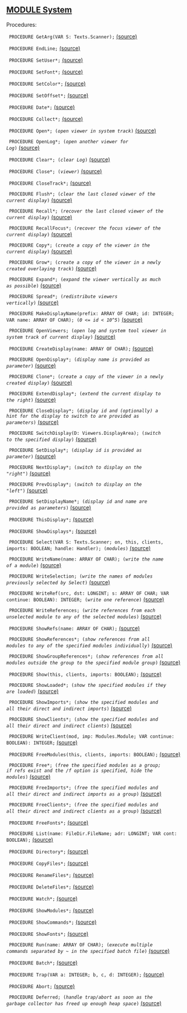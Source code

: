 
## [MODULE System](https://github.com/io-core/System/blob/main/System.Mod)

Procedures:


<code>  PROCEDURE GetArg(VAR S: Texts.Scanner);</code> [(source)](https://github.com/io-core/System/blob/main/System.Mod#L25)


<code>  PROCEDURE EndLine;</code> [(source)](https://github.com/io-core/System/blob/main/System.Mod#L34)


<code>  PROCEDURE SetUser*;</code> [(source)](https://github.com/io-core/System/blob/main/System.Mod#L40)


<code>  PROCEDURE SetFont*;</code> [(source)](https://github.com/io-core/System/blob/main/System.Mod#L51)


<code>  PROCEDURE SetColor*;</code> [(source)](https://github.com/io-core/System/blob/main/System.Mod#L57)


<code>  PROCEDURE SetOffset*;</code> [(source)](https://github.com/io-core/System/blob/main/System.Mod#L63)


<code>  PROCEDURE Date*;</code> [(source)](https://github.com/io-core/System/blob/main/System.Mod#L69)


<code>  PROCEDURE Collect*;</code> [(source)](https://github.com/io-core/System/blob/main/System.Mod#L83)


<code>  PROCEDURE Open*;  (*open viewer in system track*)</code> [(source)](https://github.com/io-core/System/blob/main/System.Mod#L89)


<code>  PROCEDURE OpenLog*;  (*open another viewer for Log*)</code> [(source)](https://github.com/io-core/System/blob/main/System.Mod#L102)


<code>  PROCEDURE Clear*;  (*clear Log*)</code> [(source)](https://github.com/io-core/System/blob/main/System.Mod#L111)


<code>  PROCEDURE Close*;  (*viewer*)</code> [(source)](https://github.com/io-core/System/blob/main/System.Mod#L119)


<code>  PROCEDURE CloseTrack*;</code> [(source)](https://github.com/io-core/System/blob/main/System.Mod#L128)


<code>  PROCEDURE Flush*;  (*clear the last closed viewer of the current display*)</code> [(source)](https://github.com/io-core/System/blob/main/System.Mod#L133)


<code>  PROCEDURE Recall*;  (*recover the last closed viewer of the current display*)</code> [(source)](https://github.com/io-core/System/blob/main/System.Mod#L137)


<code>  PROCEDURE RecallFocus*;  (*recover the focus viewer of the current display*)</code> [(source)](https://github.com/io-core/System/blob/main/System.Mod#L145)


<code>  PROCEDURE Copy*;  (*create a copy of the viewer in the current display*)</code> [(source)](https://github.com/io-core/System/blob/main/System.Mod#L153)


<code>  PROCEDURE Grow*;  (*create a copy of the viewer in a newly created overlaying track*)</code> [(source)](https://github.com/io-core/System/blob/main/System.Mod#L160)


<code>  PROCEDURE Expand*;  (*expand the viewer vertically as much as possible*)</code> [(source)](https://github.com/io-core/System/blob/main/System.Mod#L173)


<code>  PROCEDURE Spread*;  (*redistribute viewers vertically*)</code> [(source)](https://github.com/io-core/System/blob/main/System.Mod#L179)


<code>  PROCEDURE MakeDisplayName(prefix: ARRAY OF CHAR; id: INTEGER; VAR name: ARRAY OF CHAR);  (*0 <= id < 10^5*)</code> [(source)](https://github.com/io-core/System/blob/main/System.Mod#L184)


<code>  PROCEDURE OpenViewers;  (*open log and system tool viewer in system track of current display*)</code> [(source)](https://github.com/io-core/System/blob/main/System.Mod#L193)


<code>  PROCEDURE CreateDisplay(name: ARRAY OF CHAR);</code> [(source)](https://github.com/io-core/System/blob/main/System.Mod#L213)


<code>  PROCEDURE OpenDisplay*;  (*display name is provided as parameter*)</code> [(source)](https://github.com/io-core/System/blob/main/System.Mod#L218)


<code>  PROCEDURE Clone*;  (*create a copy of the viewer in a newly created display*)</code> [(source)](https://github.com/io-core/System/blob/main/System.Mod#L227)


<code>  PROCEDURE ExtendDisplay*;  (*extend the current display to the right*)</code> [(source)](https://github.com/io-core/System/blob/main/System.Mod#L243)


<code>  PROCEDURE CloseDisplay*;  (*display id and (optionally) a hint for the display to switch to are provided as parameters*)</code> [(source)](https://github.com/io-core/System/blob/main/System.Mod#L261)


<code>  PROCEDURE SwitchDisplay(D: Viewers.DisplayArea);  (*switch to the specified display*)</code> [(source)](https://github.com/io-core/System/blob/main/System.Mod#L282)


<code>  PROCEDURE SetDisplay*;  (*display id is provided as parameter*)</code> [(source)](https://github.com/io-core/System/blob/main/System.Mod#L291)


<code>  PROCEDURE NextDisplay*;  (*switch to display on the "right"*)</code> [(source)](https://github.com/io-core/System/blob/main/System.Mod#L297)


<code>  PROCEDURE PrevDisplay*;  (*switch to display on the "left"*)</code> [(source)](https://github.com/io-core/System/blob/main/System.Mod#L302)


<code>  PROCEDURE SetDisplayName*;  (*display id and name are provided as parameters*)</code> [(source)](https://github.com/io-core/System/blob/main/System.Mod#L307)


<code>  PROCEDURE ThisDisplay*;</code> [(source)](https://github.com/io-core/System/blob/main/System.Mod#L323)


<code>  PROCEDURE ShowDisplays*;</code> [(source)](https://github.com/io-core/System/blob/main/System.Mod#L329)


<code>  PROCEDURE Select(VAR S: Texts.Scanner; on, this, clients, imports: BOOLEAN; handle: Handler);  (*modules*)</code> [(source)](https://github.com/io-core/System/blob/main/System.Mod#L341)


<code>  PROCEDURE WriteName(name: ARRAY OF CHAR);  (*write the name of a module*)</code> [(source)](https://github.com/io-core/System/blob/main/System.Mod#L360)


<code>  PROCEDURE WriteSelection;  (*write the names of modules previously selected by Select*)</code> [(source)](https://github.com/io-core/System/blob/main/System.Mod#L364)


<code>  PROCEDURE WriteRef(src, dst: LONGINT; s: ARRAY OF CHAR; VAR continue: BOOLEAN): INTEGER;  (*write one reference*)</code> [(source)](https://github.com/io-core/System/blob/main/System.Mod#L373)


<code>  PROCEDURE WriteReferences;  (*write references from each unselected module to any of the selected modules*)</code> [(source)](https://github.com/io-core/System/blob/main/System.Mod#L398)


<code>  PROCEDURE ShowRefs(name: ARRAY OF CHAR);</code> [(source)](https://github.com/io-core/System/blob/main/System.Mod#L409)


<code>  PROCEDURE ShowReferences*;  (*show references from all modules to any of the specified modules individually*)</code> [(source)](https://github.com/io-core/System/blob/main/System.Mod#L414)


<code>  PROCEDURE ShowGroupReferences*;  (*show references from all modules outside the group to the specified module group*)</code> [(source)](https://github.com/io-core/System/blob/main/System.Mod#L420)


<code>  PROCEDURE Show(this, clients, imports: BOOLEAN);</code> [(source)](https://github.com/io-core/System/blob/main/System.Mod#L427)


<code>  PROCEDURE ShowLoaded*;  (*show the specified modules if they are loaded*)</code> [(source)](https://github.com/io-core/System/blob/main/System.Mod#L433)


<code>  PROCEDURE ShowImports*;  (*show the specified modules and all their direct and indirect imports*)</code> [(source)](https://github.com/io-core/System/blob/main/System.Mod#L437)


<code>  PROCEDURE ShowClients*;  (*show the specified modules and all their direct and indirect clients*)</code> [(source)](https://github.com/io-core/System/blob/main/System.Mod#L441)


<code>  PROCEDURE WriteClient(mod, imp: Modules.Module; VAR continue: BOOLEAN): INTEGER;</code> [(source)](https://github.com/io-core/System/blob/main/System.Mod#L445)


<code>  PROCEDURE FreeModules(this, clients, imports: BOOLEAN);</code> [(source)](https://github.com/io-core/System/blob/main/System.Mod#L453)


<code>  PROCEDURE Free*;  (*free the specified modules as a group; if refs exist and the /f option is specified, hide the modules*)</code> [(source)](https://github.com/io-core/System/blob/main/System.Mod#L471)


<code>  PROCEDURE FreeImports*;  (*free the specified modules and all their direct and indirect imports as a group*)</code> [(source)](https://github.com/io-core/System/blob/main/System.Mod#L475)


<code>  PROCEDURE FreeClients*;  (*free the specified modules and all their direct and indirect clients as a group*)</code> [(source)](https://github.com/io-core/System/blob/main/System.Mod#L479)


<code>  PROCEDURE FreeFonts*;</code> [(source)](https://github.com/io-core/System/blob/main/System.Mod#L483)


<code>  PROCEDURE List(name: FileDir.FileName; adr: LONGINT; VAR cont: BOOLEAN);</code> [(source)](https://github.com/io-core/System/blob/main/System.Mod#L489)


<code>  PROCEDURE Directory*;</code> [(source)](https://github.com/io-core/System/blob/main/System.Mod#L516)


<code>  PROCEDURE CopyFiles*;</code> [(source)](https://github.com/io-core/System/blob/main/System.Mod#L549)


<code>  PROCEDURE RenameFiles*;</code> [(source)](https://github.com/io-core/System/blob/main/System.Mod#L577)


<code>  PROCEDURE DeleteFiles*;</code> [(source)](https://github.com/io-core/System/blob/main/System.Mod#L599)


<code>  PROCEDURE Watch*;</code> [(source)](https://github.com/io-core/System/blob/main/System.Mod#L613)


<code>  PROCEDURE ShowModules*;</code> [(source)](https://github.com/io-core/System/blob/main/System.Mod#L624)


<code>  PROCEDURE ShowCommands*;</code> [(source)](https://github.com/io-core/System/blob/main/System.Mod#L646)


<code>  PROCEDURE ShowFonts*;</code> [(source)](https://github.com/io-core/System/blob/main/System.Mod#L673)


<code>  PROCEDURE Run(name: ARRAY OF CHAR);  (*execute multiple commands separated by ~ in the specified batch file*)</code> [(source)](https://github.com/io-core/System/blob/main/System.Mod#L682)


<code>  PROCEDURE Batch*;</code> [(source)](https://github.com/io-core/System/blob/main/System.Mod#L696)


<code>  PROCEDURE Trap(VAR a: INTEGER; b, c, d: INTEGER);</code> [(source)](https://github.com/io-core/System/blob/main/System.Mod#L705)


<code>  PROCEDURE Abort;</code> [(source)](https://github.com/io-core/System/blob/main/System.Mod#L727)


<code>  PROCEDURE Deferred;  (*handle trap/abort as soon as the garbage collector has freed up enough heap space*)</code> [(source)](https://github.com/io-core/System/blob/main/System.Mod#L742)

